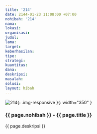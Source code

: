 ```yaml
---
title: '214'
date: 2144-01-23 11:08:00 +07:00
nohibah: '214'
nama:
lokasi:
organisasi:
judul:
lama:
target:
keberhasilan:
tipe:
strategi:
kuantitas:
dana:
deskripsi:
masalah:
solusi:
layout: hibah
---
```


![214](/static/img/hibahcms/214.png){: .img-responsive }{: width="350" }

### {{ page.nohibah }} - {{ page.title }}

{{ page.deskripsi }}
